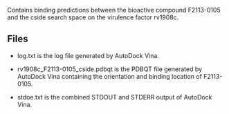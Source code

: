 Contains binding predictions between the bioactive compound F2113-0105 and the cside search space on the virulence factor rv1908c.

## Files

- log.txt is the log file generated by AutoDock Vina.

- rv1908c_F2113-0105_cside.pdbqt is the PDBQT file generated by AutoDock Vina containing the orientation and binding location of F2113-0105.

- stdoe.txt is the combined STDOUT and STDERR output of AutoDock Vina.

